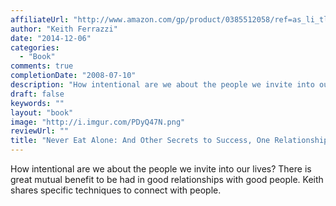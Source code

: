 ```yaml
---
affiliateUrl: "http://www.amazon.com/gp/product/0385512058/ref=as_li_tl?ie=UTF8&camp=1789&creative=390957&creativeASIN=0385512058&linkCode=as2&tag=jaktre-20&linkId=JXI5GPP67DQQBP7K"
author: "Keith Ferrazzi"
date: "2014-12-06"
categories:
  - "Book"
comments: true
completionDate: "2008-07-10"
description: "How intentional are we about the people we invite into our lives?  There is great mutual benefit to be had in good relationships with good people.  Ke"
draft: false
keywords: ""
layout: "book"
image: "http://i.imgur.com/PDyQ47N.png"
reviewUrl: ""
title: "Never Eat Alone: And Other Secrets to Success, One Relationship at a Time"
---
```


How intentional are we about the people we invite into our lives?  There is great mutual benefit to be had in good relationships with good people.  Keith shares specific techniques to connect with people.
